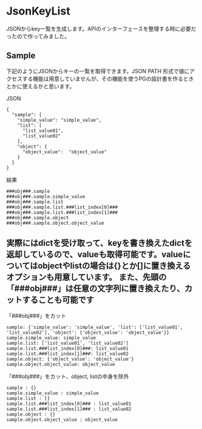 # JsonKeyList
JSONからkey一覧を生成します。APIのインターフェースを整理する時に必要だったので作ってみました。
## Sample
下記のようにJSONからキーの一覧を取得できます。JSON PATH 形式で値にアクセスする機能は用意していませんが、その機能を使うPGの設計書を作るときとかに使えるかと思います。
  
JSON
```
{
  "sample": {
    "simple_value": "simple_value",
    "list": [
      "list_value01",
      "list_value02"
    ],
    "object": {
      "object_value":  "object_value"
    }
  }
}
```
結果
```
###obj###.sample
###obj###.sample.simple_value
###obj###.sample.list
###obj###.sample.list.###list_index[0]###
###obj###.sample.list.###list_index[1]###
###obj###.sample.object
###obj###.sample.object.object_value
```

実際にはdictを受け取って、keyを書き換えたdictを返却しているので、valueも取得可能です。valueについてはobjectやlistの場合は{}とか[]に置き換えるオプションも用意しています。
また、先頭の「###obj###」は任意の文字列に置き換えたり、カットすることも可能です
---
「###obj###」をカット
```
sample: {'simple_value': 'simple_value', 'list': ['list_value01', 'list_value02'], 'object': {'object_value': 'object_value'}}
sample.simple_value: simple_value
sample.list: ['list_value01', 'list_value02']
sample.list.###list_index[0]###: list_value01
sample.list.###list_index[1]###: list_value02
sample.object: {'object_value': 'object_value'}
sample.object.object_value: object_value
```
「###obj###」をカット、object, listの中身を除外
```
sample : {}
sample.simple_value : simple_value
sample.list : []
sample.list.###list_index[0]### : list_value01
sample.list.###list_index[1]### : list_value02
sample.object : {}
sample.object.object_value : object_value
```
